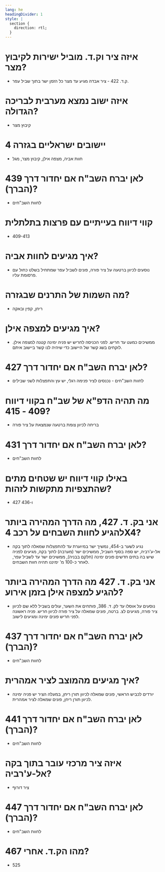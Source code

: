 ```yaml
---
lang: he
headingDivider: 1
style: |
  section {
    direction: rtl;
  }
---
```

# איזה ציר  וק.ד. מוביל ישירות לקיבוץ מצר?
* ק.ד. 422 - ציר אבדה מגיע עד מצר כל הזמן ישר בתוך שביל עפר.

# איזה ישוב נמצא מערבית לבריכה הגדולה?
* קיבוץ מצר

# 4 יישובים ישראליים בגזרה
* חוות אביה, מצפה אילן, קיבוץ מצר, מגל

# לאן יברח השב"ח אם יחדור דרך 439 (הברך)?
* לחוות השב"חים

# קווי דיווח בעייתיים עם פרצות בתלתלית
* 409-413

# איך מגיעים לחוות אביה?
* נוסעים לכיוון ברטעה על ציר פורה, פונים לשביל עפר שמתחיל בשלט כחול עם פרסומת עליו.

# מה השמות של התרנים שבגזרה?
* ריחן, קפין ובאקה

# איך מגיעים למצפה אילן?
* ממשיכים כמעט עד חריש. לפני הכניסה לחריש יש פניה ימינה קטנה למצפה אילן. לוקחים בשג קשר של היישוב כדי שיהיה לנו קשר ביישוב איתם.

# לאן יברח השב"ח אם יחדור דרך 427?
* לחוות השב"חים - נכנסים לציר פנימה רגלי, יש עץ והתפצלות לשני שבילים

# מה תהיה הדפ"א של שב"ח בקווי דיווח 409 - 415?
* בריחה לכיוון צומת ברטעה שנמצאת על ציר פורה

# לאן יברח השב"ח אם יחדור דרך 431?
* לחוות השב"חים

# באילו קווי דיווח יש שטחים מתים שהתצפיות מתקשות לזהות?
* 427 ו-436

# אני בק. ד. 427, מה הדרך המהירה ביותר להגיע לחוות השבחים על רכב 4X4?
* נגיע לשער ב-454, נמשיך ישר במיוערת עד להתפצלות שמאלה לתוך בקה אל-ע'רביה, יש ספה בסוף השביל, ממשיכים ישר (מערבה) לתוך בקה, מגיעים לפניה שיש בה בתים חדשים פונים ימינה (חלקם בבניה), ממשיכים ישר עד לשביל עפר, לאחר כ-100 מ' ימיננו תהיה חוות השבחים.

# אני בק. ד. 427 מה הדרך המהירה ביותר להגיע למצפה אילן בזמן אירוע?
* נוסעים על אוסלו עד לק. ד. 386, פותחים את השער, עולים בשביל ללא שם לכיוון ציר פורה, מגיעים לצ. ברטה, פונים שמאלה על ציר פורה לכיוון חריש. פניה ראשונה לפני חריש פונים ימינה ומגיעים לישוב.

# לאן יברח השב"ח אם יחדור דרך 437 (הברך)?
* לחוות השב"חים

# איך מגיעים מהמוצב לציר אמהרית?
* יורדים לכביש הראשי, פונים שמאלה לכיוון תורן ריחן, במעלה הציר יש פניה ימינה לכיוון תורן ריחן, פונים שמאלה לציר אמהרית.

# לאן יברח השב"ח אם יחדור דרך 441 (הברך)?
* לחוות השב"חים

# איזה ציר מרכזי עובר בתוך בקה אל-ע'רביה?
* ציר דורוף

# לאן יברח השב"ח אם יחדור דרך 447 (הברך)?
* לחוות השב"חים

# מהו הק.ד. אחרי 467?
* 525
